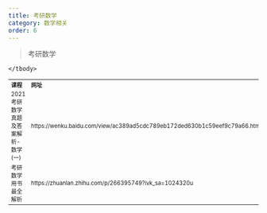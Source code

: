 ```yaml
---
title: 考研数学
category: 数学相关
order: 6
---
```


> 考研数学
<table width="1033" style="font-size: 0.8em;">
	<tbody>
		<tr>
			<td>
				<strong>
					课程
				</strong>
			</td>
			<td>
				<strong>
					网址
				</strong>
			</td>
		</tr>
		<tr>
			<td>
				2021考研数学真题及答案解析-数学(一)
			</td>
			<td>
				https://wenku.baidu.com/view/ac389ad5cdc789eb172ded630b1c59eef9c79a66.html
			</td>
		</tr>
		<tr>
			<td>
				考研数学用书最全解析
			</td>
			<td>
				https://zhuanlan.zhihu.com/p/266395749?ivk_sa=1024320u
			</td>
		</tr>
		
	</tbody>
</table>



